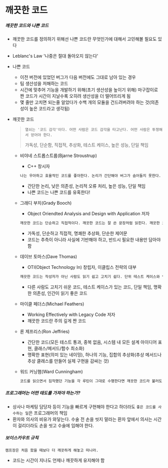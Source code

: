 # 깨끗한 코드



##### 깨끗한 코드와 나쁜 코드

- 깨끗한 코드를 정의하기 위해선 나쁜 코드란 무엇인가에 대해서 고민해볼 필요도 있다

- Leblanc's Law '나중은 절대 돌아오지 않는다'

- 나쁜 코드

  - 이전 버전에 있었던 버그가 다음 버전에도 그대로 남아 있는 경우
  - 팀 생산성을 저해하는 코드
  - 시간에 맞추어 기능을 개발하기 위해(초기 생산성을 높이기 위해) 마구잡이로 짠 코드가 시간이 지날수록 오히려 생산성을 더 떨어뜨리게 됨
  - 몇 줄만 고치면 되는줄 알았다가 수백 개의 모듈을 건드려버려야 하는 것(의존성이 높은 코드라고 생각됨)

- 깨끗한 코드

  > `열쇠는 '코드 감각'이다. 어떤 사람은 코드 감각을 타고난다. 어떤 사람은 투쟁해서 얻어야 한다.`
  >
  > 가독성, 단순함, 직접적, 추상화, 테스트 케이스, 높은 성능, 단일 책임

  - 비야네 스트롭스트룹(Bjarne Stroustrup)

    - C++ 창시자

    ```txt
    나는 우아하고 효율적인 코드를 좋아한다. 논리가 간단해야 버그가 숨어들지 못한다. 의존성을 최대한 줄여야 유지보수가 쉬워진다. 오류는 명백한 전략에 의거해 철저히 처리한다. 성능을 최적으로 유지해야 사람들이 원칙 없는 최적화로 코드를 망치려는 유혹에 빠지지 않는다. 깨끗한 코드는 한 가지를 제대로 한다.
    ```

    - 간단한 논리, 낮은 의존성, 논리적 오류 처리, 높은 성능, 단일 책임
    - 나쁜 코드는 나쁜 코드를 유혹한다!

  - 그래디 부치(Grady Booch)

    - Object Oriendted Analysis and Design with Application 저자

    ```txt
    깨끗한 코드는 단순하고 직접적이다. 깨끗한 코드는 잘 쓴 문장처럼 읽힌다. 깨끗한 코드는 결고 설계자의 의도를 숨기지 않는다. 오히려 명쾌한 추상화와 단순한 제어문으로 가득하다.
    ```

    - 가독성, 단순하고 직접적, 명쾌한 추상화, 단순한 제어문
    - 코드는 추측이 아니라 사실에 기반해야 하고, 반드시 필요한 내용만 담아야 함

  - 데이브 토마스(Dave Thomas)
    - OTI(Object Technology In) 창립자, 이클립스 전략의 대부
    
    ```txt
    깨끗한 코드는 작성자가 아닌 사람도 읽기 쉽고 고치기 쉽다. 단위 테스트 케이스와 인수 테스트 케이스가 존재한다. (중략) 특정 목적을 달성하는 방법은 하나만 제공한다. 의존성은 최소이며 각 의존성을 명확히 정의한다. (생략)
    ```
    
    - 다른 사람도 고치기 쉬운 코드, 테스트 케이스가 있는 코드, 단일 책임, 명확한 의존성, 인간이 읽기 좋은 코드

  - 마이클 페더스(Michael Feathers)

    - Working Effectively with Legacy Code 저자
    - 깨끗한 코드란 주의 깊게 짠 코드

  - 론 제프리스(Ron Jeffries)

    - 간단한 코드(모든 테스트 통과, 중복 없음, 시스템 내 모든 설계 아이디어 표현, 클래스/메서드/함수 최소화)
    - 명확한 표현(의미 있는 네이밍), 하나의 기능, 집합의 추상화(추상 메서드나 추상 클래스를 만들어 실제 구현을 감싸는 것)

  - 워드 커닝햄(Ward Cunningham)

    ```txt
    코드를 읽으면서 짐작했던 기능을 각 루틴이 그대로 수행한다면 깨끗한 코드라 불러도 되겠다. 코드가 그 문제를 풀기 위한 언어처럼 보인다면 아름다운 코드라 불러도 되겠다.
    ```



##### 프로그래머는 어떤 태도를 가져야 하는가?

- 상사나 마케팅 담당자 등이 기능을 빠르게 구현해야 한다고 하더라도 `좋은 코드를 사수하는 일`은 프로그래머의 책임
- 환자와 의사의 비유가 와닿는다. 수술 전 손을 씻지 말라는 환자 앞에서 의사는 시간이 걸리더라도 손을 씻고 수술에 임해야 한다.



##### 보이스카우트 규칙

```txt
캠프장은 처음 왔을 때보다 더 깨끗하게 해놓고 떠나라.
```

- 코드는 시간이 지나도 언제나 깨끗하게 유지해야 함

